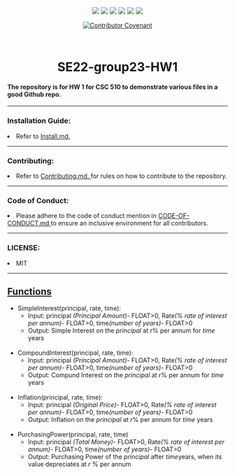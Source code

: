 <div align="center">

<img src="https://img.shields.io/github/languages/code-size/VSangarya/SE22-group23-HW1">

<img src="https://img.shields.io/github/downloads/VSangarya/SE22-group23-HW1/total">

<img src="https://img.shields.io/github/license/VSangarya/SE22-group23-HW1">

<img src="https://img.shields.io/github/commit-activity/m/VSangarya/SE22-group23-HW1?style=flat-square">


<img src="https://img.shields.io/github/forks/VSangarya/SE22-group23-HW1?style=social">

<img src="https://github.com/VSangarya/SE22-group23-HW1/actions/workflows/build.yml/badge.svg">

[![Contributor Covenant](https://img.shields.io/badge/Contributor%20Covenant-2.1-4baaaa.svg)](CODE-OF-CONDUCT.md)

<br>

</div>
<h1 align="center">SE22-group23-HW1</h2>
<p>

#### The repository is for HW 1 for CSC 510 to demonstrate various files in a good Github repo. 

<hr>
</p>

### Installation Guide:

<li> Refer to <a href="INSTALL.md"> Install.md. </a>
</p>
<hr>

### Contributing:
<li> Refer to <a href="CONTRIBUTING.md"> Contributing.md. </a> for rules on how to contribute to the repository.

<hr>

### Code of Conduct:

<li> Please adhere to the code of conduct mention in <a href="CODE-OF-CONDUCT.md"> CODE-OF-CONDUCT.md </a> to ensure an inclusive environment for all contributors.

<hr>

### LICENSE:

<li> MIT

<hr>

## <u>Functions</u>

<ul>

<li>SimpleInterest(principal, rate, time): 
    <ul>
    <li> Input: principal <i>(Principal Amount)</i>- FLOAT>0, Rate<i>(% rate of interest per annum)</i>- FLOAT>0, time<i>(number of years)</i>- FLOAT>0
    <li> Output: Simple Interest on the <i>principal</i> at <i>r</i>% per annum for <i>time</i> years
    </ul>
<br>
<li>CompoundInterest(principal, rate, time):
<ul>
    <li> Input: principal <i>(Principal Amount)</i>- FLOAT>0, Rate<i>(% rate of interest per annum)</i>- FLOAT>0, time<i>(number of years)</i>- FLOAT>0
    <li> Output: Compund Interest on the <i>principal</i> at <i>r</i>% per annum for <i>time</i> years
    </ul>
<br>
<li>Inflation(principal, rate, time):
<ul>
<li> Input: principal <i>(Original Price)</i>- FLOAT>0, Rate<i>(% rate of interest per annum)</i>- FLOAT>0, time<i>(number of years)</i>- FLOAT>0
    <li> Output: Inflation on the <i>principal</i> at <i>r</i>% per annum for <i>time</i> years
</ul>
<br>
<li>PurchasingPower(principal, rate, time)
<ul>
<li> Input: principal <i>(Total Money)</i>- FLOAT>0, Rate<i>(% rate of interest per annum)</i>- FLOAT>0, time<i>(number of years)</i>- FLOAT>0
    <li> Output: Purchasing Power of the <i>principal</i> after <i>time</i>years, when its value depreciates at <i>r</i> % per annum
</ul>


